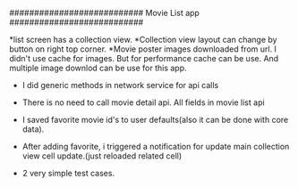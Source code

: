 ###########################
Movie List app
###########################

*list screen has a collection view.
*Collection view layout can change by button on right top corner.
*Movie poster images downloaded from url. I didn't use cache for images. But for performance cache can be use. 
And multiple image downlod can be use for this app.

* I did generic methods in network service for api calls
* There is no need to call movie detail api. All fields in movie list api
* I saved favorite movie id's to user defaults(also it can be done with core data).
* After adding favorite, i triggered a notification for update main collection view cell update.(just reloaded related cell)

* 2 very simple test cases.